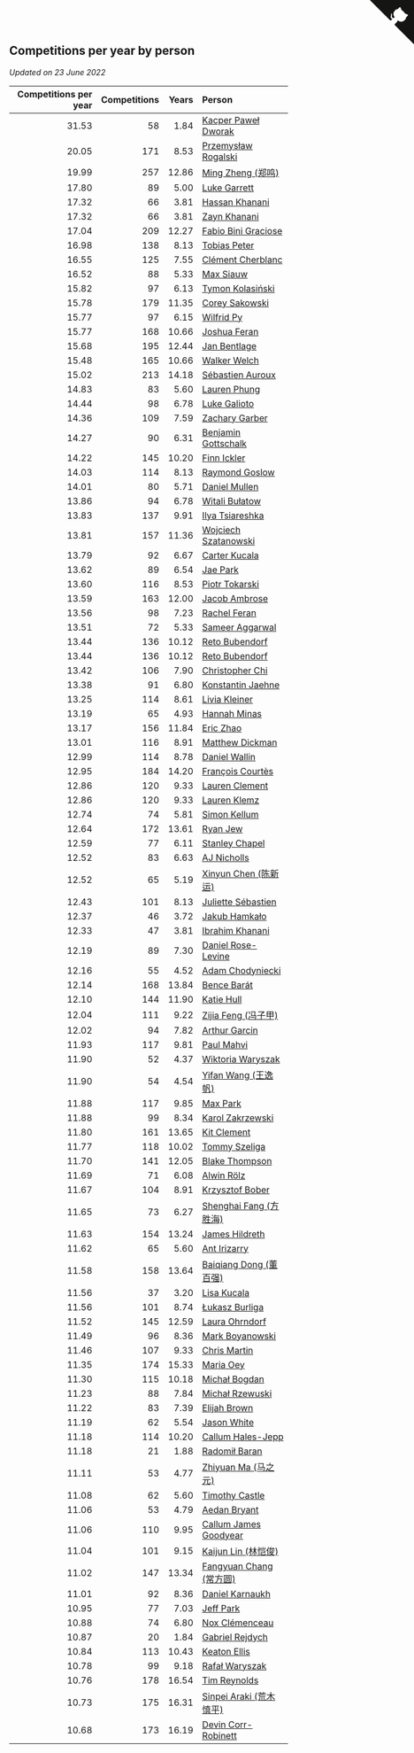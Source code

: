 ## Competitions per year by person

*Updated on 23 June 2022*

| Competitions per year | Competitions | Years | Person |
| ---: | ---: | ---: | :--- |
| 31.53 | 58 | 1.84 | [Kacper Paweł Dworak](https://www.worldcubeassociation.org/persons/2020DWOR01) |
| 20.05 | 171 | 8.53 | [Przemysław Rogalski](https://www.worldcubeassociation.org/persons/2013ROGA02) |
| 19.99 | 257 | 12.86 | [Ming Zheng (郑鸣)](https://www.worldcubeassociation.org/persons/2009ZHEN11) |
| 17.80 | 89 | 5.00 | [Luke Garrett](https://www.worldcubeassociation.org/persons/2017GARR05) |
| 17.32 | 66 | 3.81 | [Hassan Khanani](https://www.worldcubeassociation.org/persons/2018KHAN26) |
| 17.32 | 66 | 3.81 | [Zayn Khanani](https://www.worldcubeassociation.org/persons/2018KHAN28) |
| 17.04 | 209 | 12.27 | [Fabio Bini Graciose](https://www.worldcubeassociation.org/persons/2010GRAC02) |
| 16.98 | 138 | 8.13 | [Tobias Peter](https://www.worldcubeassociation.org/persons/2014PETE03) |
| 16.55 | 125 | 7.55 | [Clément Cherblanc](https://www.worldcubeassociation.org/persons/2014CHER05) |
| 16.52 | 88 | 5.33 | [Max Siauw](https://www.worldcubeassociation.org/persons/2017SIAU02) |
| 15.82 | 97 | 6.13 | [Tymon Kolasiński](https://www.worldcubeassociation.org/persons/2016KOLA02) |
| 15.78 | 179 | 11.35 | [Corey Sakowski](https://www.worldcubeassociation.org/persons/2011SAKO01) |
| 15.77 | 97 | 6.15 | [Wilfrid Py](https://www.worldcubeassociation.org/persons/2016PYWI01) |
| 15.77 | 168 | 10.66 | [Joshua Feran](https://www.worldcubeassociation.org/persons/2011FERA01) |
| 15.68 | 195 | 12.44 | [Jan Bentlage](https://www.worldcubeassociation.org/persons/2010BENT01) |
| 15.48 | 165 | 10.66 | [Walker Welch](https://www.worldcubeassociation.org/persons/2011WELC01) |
| 15.02 | 213 | 14.18 | [Sébastien Auroux](https://www.worldcubeassociation.org/persons/2008AURO01) |
| 14.83 | 83 | 5.60 | [Lauren Phung](https://www.worldcubeassociation.org/persons/2016PHUN02) |
| 14.44 | 98 | 6.78 | [Luke Galioto](https://www.worldcubeassociation.org/persons/2015GALI02) |
| 14.36 | 109 | 7.59 | [Zachary Garber](https://www.worldcubeassociation.org/persons/2014GARB01) |
| 14.27 | 90 | 6.31 | [Benjamin Gottschalk](https://www.worldcubeassociation.org/persons/2016GOTT01) |
| 14.22 | 145 | 10.20 | [Finn Ickler](https://www.worldcubeassociation.org/persons/2012ICKL01) |
| 14.03 | 114 | 8.13 | [Raymond Goslow](https://www.worldcubeassociation.org/persons/2014GOSL01) |
| 14.01 | 80 | 5.71 | [Daniel Mullen](https://www.worldcubeassociation.org/persons/2016MULL04) |
| 13.86 | 94 | 6.78 | [Witali Bułatow](https://www.worldcubeassociation.org/persons/2015BUAT01) |
| 13.83 | 137 | 9.91 | [Ilya Tsiareshka](https://www.worldcubeassociation.org/persons/2012TERE01) |
| 13.81 | 157 | 11.36 | [Wojciech Szatanowski](https://www.worldcubeassociation.org/persons/2011SZAT01) |
| 13.79 | 92 | 6.67 | [Carter Kucala](https://www.worldcubeassociation.org/persons/2015KUCA01) |
| 13.62 | 89 | 6.54 | [Jae Park](https://www.worldcubeassociation.org/persons/2015PARK24) |
| 13.60 | 116 | 8.53 | [Piotr Tokarski](https://www.worldcubeassociation.org/persons/2013TOKA01) |
| 13.59 | 163 | 12.00 | [Jacob Ambrose](https://www.worldcubeassociation.org/persons/2010AMBR01) |
| 13.56 | 98 | 7.23 | [Rachel Feran](https://www.worldcubeassociation.org/persons/2015FERA01) |
| 13.51 | 72 | 5.33 | [Sameer Aggarwal](https://www.worldcubeassociation.org/persons/2017AGGA01) |
| 13.44 | 136 | 10.12 | [Reto Bubendorf](https://www.worldcubeassociation.org/persons/2012BUBE01) |
| 13.44 | 136 | 10.12 | [Reto Bubendorf](https://www.worldcubeassociation.org/persons/2012BUBE01) |
| 13.42 | 106 | 7.90 | [Christopher Chi](https://www.worldcubeassociation.org/persons/2014CHIC01) |
| 13.38 | 91 | 6.80 | [Konstantin Jaehne](https://www.worldcubeassociation.org/persons/2015JAEH01) |
| 13.25 | 114 | 8.61 | [Livia Kleiner](https://www.worldcubeassociation.org/persons/2013KLEI03) |
| 13.19 | 65 | 4.93 | [Hannah Minas](https://www.worldcubeassociation.org/persons/2017MINA04) |
| 13.17 | 156 | 11.84 | [Eric Zhao](https://www.worldcubeassociation.org/persons/2010ZHAO19) |
| 13.01 | 116 | 8.91 | [Matthew Dickman](https://www.worldcubeassociation.org/persons/2013DICK01) |
| 12.99 | 114 | 8.78 | [Daniel Wallin](https://www.worldcubeassociation.org/persons/2013WALL03) |
| 12.95 | 184 | 14.20 | [François Courtès](https://www.worldcubeassociation.org/persons/2008COUR01) |
| 12.86 | 120 | 9.33 | [Lauren Clement](https://www.worldcubeassociation.org/persons/2013KLEM01) |
| 12.86 | 120 | 9.33 | [Lauren Klemz](https://www.worldcubeassociation.org/persons/2013KLEM01) |
| 12.74 | 74 | 5.81 | [Simon Kellum](https://www.worldcubeassociation.org/persons/2016KELL12) |
| 12.64 | 172 | 13.61 | [Ryan Jew](https://www.worldcubeassociation.org/persons/2008JEWR01) |
| 12.59 | 77 | 6.11 | [Stanley Chapel](https://www.worldcubeassociation.org/persons/2016CHAP04) |
| 12.52 | 83 | 6.63 | [AJ Nicholls](https://www.worldcubeassociation.org/persons/2015NICH04) |
| 12.52 | 65 | 5.19 | [Xinyun Chen (陈新运)](https://www.worldcubeassociation.org/persons/2017CHEN36) |
| 12.43 | 101 | 8.13 | [Juliette Sébastien](https://www.worldcubeassociation.org/persons/2014SEBA01) |
| 12.37 | 46 | 3.72 | [Jakub Hamkało](https://www.worldcubeassociation.org/persons/2018HAMK01) |
| 12.33 | 47 | 3.81 | [Ibrahim Khanani](https://www.worldcubeassociation.org/persons/2018KHAN27) |
| 12.19 | 89 | 7.30 | [Daniel Rose-Levine](https://www.worldcubeassociation.org/persons/2015ROSE01) |
| 12.16 | 55 | 4.52 | [Adam Chodyniecki](https://www.worldcubeassociation.org/persons/2017CHOD02) |
| 12.14 | 168 | 13.84 | [Bence Barát](https://www.worldcubeassociation.org/persons/2008BARA01) |
| 12.10 | 144 | 11.90 | [Katie Hull](https://www.worldcubeassociation.org/persons/2010HULL01) |
| 12.04 | 111 | 9.22 | [Zijia Feng (冯子甲)](https://www.worldcubeassociation.org/persons/2013FENG02) |
| 12.02 | 94 | 7.82 | [Arthur Garcin](https://www.worldcubeassociation.org/persons/2014GARC27) |
| 11.93 | 117 | 9.81 | [Paul Mahvi](https://www.worldcubeassociation.org/persons/2012MAHV01) |
| 11.90 | 52 | 4.37 | [Wiktoria Waryszak](https://www.worldcubeassociation.org/persons/2018WARY01) |
| 11.90 | 54 | 4.54 | [Yifan Wang (王逸帆)](https://www.worldcubeassociation.org/persons/2017WANY29) |
| 11.88 | 117 | 9.85 | [Max Park](https://www.worldcubeassociation.org/persons/2012PARK03) |
| 11.88 | 99 | 8.34 | [Karol Zakrzewski](https://www.worldcubeassociation.org/persons/2014ZAKR01) |
| 11.80 | 161 | 13.65 | [Kit Clement](https://www.worldcubeassociation.org/persons/2008CLEM01) |
| 11.77 | 118 | 10.02 | [Tommy Szeliga](https://www.worldcubeassociation.org/persons/2012SZEL01) |
| 11.70 | 141 | 12.05 | [Blake Thompson](https://www.worldcubeassociation.org/persons/2010THOM03) |
| 11.69 | 71 | 6.08 | [Alwin Rölz](https://www.worldcubeassociation.org/persons/2016ROLZ01) |
| 11.67 | 104 | 8.91 | [Krzysztof Bober](https://www.worldcubeassociation.org/persons/2013BOBE01) |
| 11.65 | 73 | 6.27 | [Shenghai Fang (方胜海)](https://www.worldcubeassociation.org/persons/2016FANG01) |
| 11.63 | 154 | 13.24 | [James Hildreth](https://www.worldcubeassociation.org/persons/2009HILD01) |
| 11.62 | 65 | 5.60 | [Ant Irizarry](https://www.worldcubeassociation.org/persons/2016IRIZ02) |
| 11.58 | 158 | 13.64 | [Baiqiang Dong (董百强)](https://www.worldcubeassociation.org/persons/2008DONG06) |
| 11.56 | 37 | 3.20 | [Lisa Kucala](https://www.worldcubeassociation.org/persons/2019KUCA01) |
| 11.56 | 101 | 8.74 | [Łukasz Burliga](https://www.worldcubeassociation.org/persons/2013BURL01) |
| 11.52 | 145 | 12.59 | [Laura Ohrndorf](https://www.worldcubeassociation.org/persons/2009OHRN01) |
| 11.49 | 96 | 8.36 | [Mark Boyanowski](https://www.worldcubeassociation.org/persons/2014BOYA01) |
| 11.46 | 107 | 9.33 | [Chris Martin](https://www.worldcubeassociation.org/persons/2013MART03) |
| 11.35 | 174 | 15.33 | [Maria Oey](https://www.worldcubeassociation.org/persons/2007OEYM01) |
| 11.30 | 115 | 10.18 | [Michał Bogdan](https://www.worldcubeassociation.org/persons/2012BOGD01) |
| 11.23 | 88 | 7.84 | [Michał Rzewuski](https://www.worldcubeassociation.org/persons/2014RZEW01) |
| 11.22 | 83 | 7.39 | [Elijah Brown](https://www.worldcubeassociation.org/persons/2015BROW03) |
| 11.19 | 62 | 5.54 | [Jason White](https://www.worldcubeassociation.org/persons/2016WHIT16) |
| 11.18 | 114 | 10.20 | [Callum Hales-Jepp](https://www.worldcubeassociation.org/persons/2012HALE01) |
| 11.18 | 21 | 1.88 | [Radomił Baran](https://www.worldcubeassociation.org/persons/2020BARA02) |
| 11.11 | 53 | 4.77 | [Zhiyuan Ma (马之元)](https://www.worldcubeassociation.org/persons/2017MAZH04) |
| 11.08 | 62 | 5.60 | [Timothy Castle](https://www.worldcubeassociation.org/persons/2016CAST48) |
| 11.06 | 53 | 4.79 | [Aedan Bryant](https://www.worldcubeassociation.org/persons/2017BRYA06) |
| 11.06 | 110 | 9.95 | [Callum James Goodyear](https://www.worldcubeassociation.org/persons/2012GOOD02) |
| 11.04 | 101 | 9.15 | [Kaijun Lin (林恺俊)](https://www.worldcubeassociation.org/persons/2013LINK01) |
| 11.02 | 147 | 13.34 | [Fangyuan Chang (常方圆)](https://www.worldcubeassociation.org/persons/2009CHAN04) |
| 11.01 | 92 | 8.36 | [Daniel Karnaukh](https://www.worldcubeassociation.org/persons/2014KARN02) |
| 10.95 | 77 | 7.03 | [Jeff Park](https://www.worldcubeassociation.org/persons/2015PARK08) |
| 10.88 | 74 | 6.80 | [Nox Clémenceau](https://www.worldcubeassociation.org/persons/2015CLEM03) |
| 10.87 | 20 | 1.84 | [Gabriel Rejdych](https://www.worldcubeassociation.org/persons/2020REJD01) |
| 10.84 | 113 | 10.43 | [Keaton Ellis](https://www.worldcubeassociation.org/persons/2012ELLI01) |
| 10.78 | 99 | 9.18 | [Rafał Waryszak](https://www.worldcubeassociation.org/persons/2013WARY01) |
| 10.76 | 178 | 16.54 | [Tim Reynolds](https://www.worldcubeassociation.org/persons/2005REYN01) |
| 10.73 | 175 | 16.31 | [Sinpei Araki (荒木慎平)](https://www.worldcubeassociation.org/persons/2006ARAK01) |
| 10.68 | 173 | 16.19 | [Devin Corr-Robinett](https://www.worldcubeassociation.org/persons/2006CORR01) |


<a href="https://github.com/JustinTimeCuber/wca_statistics" class="github-corner" aria-label="View source on Github"><svg width="80" height="80" viewBox="0 0 250 250" style="fill:#151513; color:#fff; position: absolute; top: 0; border: 0; right: 0;" aria-hidden="true"><path d="M0,0 L115,115 L130,115 L142,142 L250,250 L250,0 Z"></path><path d="M128.3,109.0 C113.8,99.7 119.0,89.6 119.0,89.6 C122.0,82.7 120.5,78.6 120.5,78.6 C119.2,72.0 123.4,76.3 123.4,76.3 C127.3,80.9 125.5,87.3 125.5,87.3 C122.9,97.6 130.6,101.9 134.4,103.2" fill="currentColor" style="transform-origin: 130px 106px;" class="octo-arm"></path><path d="M115.0,115.0 C114.9,115.1 118.7,116.5 119.8,115.4 L133.7,101.6 C136.9,99.2 139.9,98.4 142.2,98.6 C133.8,88.0 127.5,74.4 143.8,58.0 C148.5,53.4 154.0,51.2 159.7,51.0 C160.3,49.4 163.2,43.6 171.4,40.1 C171.4,40.1 176.1,42.5 178.8,56.2 C183.1,58.6 187.2,61.8 190.9,65.4 C194.5,69.0 197.7,73.2 200.1,77.6 C213.8,80.2 216.3,84.9 216.3,84.9 C212.7,93.1 206.9,96.0 205.4,96.6 C205.1,102.4 203.0,107.8 198.3,112.5 C181.9,128.9 168.3,122.5 157.7,114.1 C157.9,116.9 156.7,120.9 152.7,124.9 L141.0,136.5 C139.8,137.7 141.6,141.9 141.8,141.8 Z" fill="currentColor" class="octo-body"></path></svg></a><style>.github-corner:hover .octo-arm{animation:octocat-wave 560ms ease-in-out}@keyframes octocat-wave{0%,100%{transform:rotate(0)}20%,60%{transform:rotate(-25deg)}40%,80%{transform:rotate(10deg)}}@media (max-width:500px){.github-corner:hover .octo-arm{animation:none}.github-corner .octo-arm{animation:octocat-wave 560ms ease-in-out}}</style>
